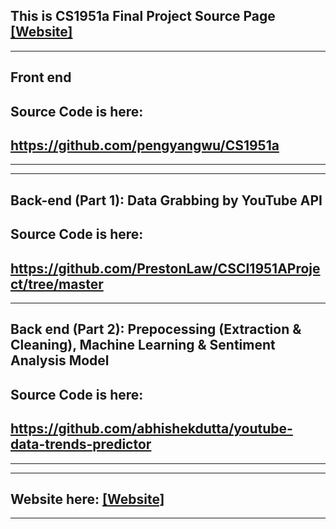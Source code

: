 ## This is CS1951a Final Project Source Page [[Website]](https://pengyangwu.github.io/CS1951a/)

---------------------------------------------------------
##        Front end  

## Source Code is here:
## https://github.com/pengyangwu/CS1951a

---------------------------------------------------------

---------------------------------------------------------
##        Back-end (Part 1): Data Grabbing by YouTube API

## Source Code is here:

## https://github.com/PrestonLaw/CSCI1951AProject/tree/master

---------------------------------------------------------
##        Back end (Part 2): Prepocessing (Extraction & Cleaning), Machine Learning & Sentiment Analysis Model

## Source Code is here:

## https://github.com/abhishekdutta/youtube-data-trends-predictor

---------------------------------------------------------
---------------------------------------------------------
##        Website here: [[Website]](https://pengyangwu.github.io/CS1951a/)
---------------------------------------------------------
